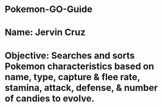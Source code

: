 # Pokemon-GO-Guide
# Name: Jervin Cruz
# Objective: Searches and sorts Pokemon characteristics based on name, type, capture & flee rate, stamina, attack, defense, & number of candies to evolve.
